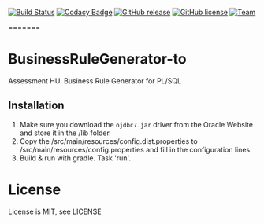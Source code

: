 [![Build Status](https://travis-ci.com/tomvlk/BusinessRuleGenerator-to.svg?token=A4bsEqeRNKNF2dXTCyxu&branch=master)](https://travis-ci.com/tomvlk/BusinessRuleGenerator-to) 
[![Codacy Badge](https://api.codacy.com/project/badge/grade/1baa08284b714bb69c18b2d15e079e70)](https://www.codacy.com)
[![GitHub release](https://img.shields.io/github/release/tomvlk/BusinessRuleGenerator-to.svg)]()
[![GitHub license](https://img.shields.io/github/license/tomvlk/BusinessRuleGenerator-to.svg)]()
[![Team](https://img.shields.io/badge/team-hu--5-blue.svg)]()

=======
# BusinessRuleGenerator-to
Assessment HU. Business Rule Generator for PL/SQL

## Installation
1. Make sure you download the ```ojdbc7.jar``` driver from the Oracle Website and store it in the /lib folder.
2. Copy the /src/main/resources/config.dist.properties to /src/main/resources/config.properties and fill in the configuration lines.
3. Build & run with gradle. Task 'run'.


# License
License is MIT, see LICENSE
